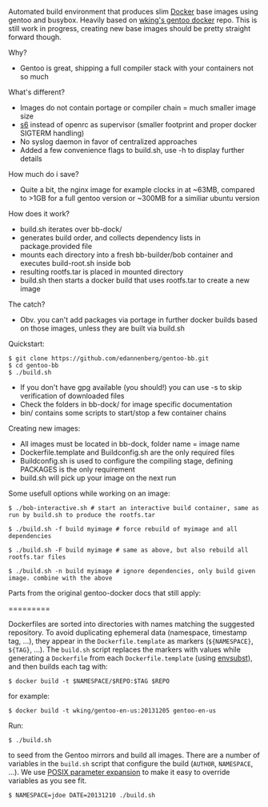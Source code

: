 Automated build environment that produces slim [Docker][] base images using gentoo and busybox. Heavily based on [wking's gentoo docker][gentoo-docker] repo.
This is still work in progress, creating new base images should be pretty straight forward though.

Why?

* Gentoo is great, shipping a full compiler stack with your containers not so much

What's different?

* Images do not contain portage or compiler chain = much smaller image size
* [s6][] instead of openrc as supervisor (smaller footprint and proper docker SIGTERM handling)
* No syslog daemon in favor of centralized approaches
* Added a few convenience flags to build.sh, use -h to display further details

How much do i save?

* Quite a bit, the nginx image for example clocks in at ~63MB, compared to >1GB for a full gentoo version or ~300MB for a similiar ubuntu version

How does it work?

* build.sh iterates over bb-dock/ 
* generates build order, and collects dependency lists in package.provided file
* mounts each directory into a fresh bb-builder/bob container and executes build-root.sh inside bob
* resulting rootfs.tar is placed in mounted directory
* build.sh then starts a docker build that uses rootfs.tar to create a new image

The catch?

* Obv. you can't add packages via portage in further docker builds based on those images, unless they are built via build.sh

Quickstart:

    $ git clone https://github.com/edannenberg/gentoo-bb.git
    $ cd gentoo-bb
    $ ./build.sh

* If you don't have gpg available (you should!) you can use -s to skip verification of downloaded files 
* Check the folders in bb-dock/ for image specific documentation
* bin/ contains some scripts to start/stop a few container chains

Creating new images:

 * All images must be located in bb-dock, folder name = image name
 * Dockerfile.template and Buildconfig.sh are the only required files
 * Buildconfig.sh is used to configure the compiling stage, defining PACKAGES is the only requirement
 * build.sh will pick up your image on the next run

Some usefull options while working on an image:

    $ ./bob-interactive.sh # start an interactive build container, same as run by build.sh to produce the rootfs.tar

    $ ./build.sh -f build myimage # force rebuild of myimage and all dependencies

    $ ./build.sh -F build myimage # same as above, but also rebuild all rootfs.tar files

    $ ./build.sh -n build myimage # ignore dependencies, only build given image. combine with the above

Parts from the original gentoo-docker docs that still apply:

=========

Dockerfiles are sorted into directories with names matching the
suggested repository.  To avoid duplicating ephemeral data (namespace,
timestamp tag, …), they appear in the `Dockerfile.template` as markers
(`${NAMESPACE}`, `${TAG}`, …).  The `build.sh` script replaces the
markers with values while generating a `Dockerfile` from each
`Dockerfile.template` (using [envsubst][]), and then builds each tag
with:

    $ docker build -t $NAMESPACE/$REPO:$TAG $REPO

for example:

    $ docker build -t wking/gentoo-en-us:20131205 gentoo-en-us

Run:

    $ ./build.sh

to seed from the Gentoo mirrors and build all images.  There are a
number of variables in the `build.sh` script that configure the build
(`AUTHOR`, `NAMESPACE`, …).  We use [POSIX parameter
expansion][parameter-expansion] to make it easy to override variables
as you see fit.

    $ NAMESPACE=jdoe DATE=20131210 ./build.sh

[gentoo-docker]: https://github.com/wking/dockerfile
[s6]: http://skarnet.org/software/s6/
[Docker]: http://www.docker.io/
[Dockerfiles]: http://www.docker.io/learn/dockerfile/
[Gentoo]: http://www.gentoo.org/
[envsubst]: http://www.gnu.org/software/gettext/manual/html_node/envsubst-Invocation.html
[parameter-expansion]: http://pubs.opengroup.org/onlinepubs/9699919799/utilities/V3_chap02.html#tag_18_06_02

